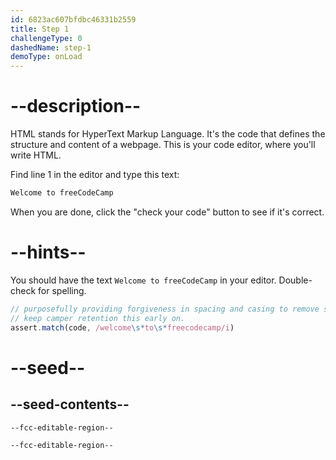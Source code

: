 ```yaml
---
id: 6823ac607bfdbc46331b2559
title: Step 1
challengeType: 0
dashedName: step-1
demoType: onLoad
---
```


# --description--

HTML stands for HyperText Markup Language. It's the code that defines the structure and content of a webpage. This is your code editor, where you'll write HTML.

Find line 1 in the editor and type this text:

```md
Welcome to freeCodeCamp
```

When you are done, click the "check your code" button to see if it's correct.

# --hints--

You should have the text `Welcome to freeCodeCamp` in your editor. Double-check for spelling.

```js
// purposefully providing forgiveness in spacing and casing to remove some friction and
// keep camper retention this early on.
assert.match(code, /welcome\s*to\s*freecodecamp/i)
```

# --seed--

## --seed-contents--

```html
--fcc-editable-region--

--fcc-editable-region--
```
